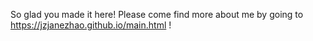 So glad you made it here! Please come find more about me by going to https://jzjanezhao.github.io/main.html !
